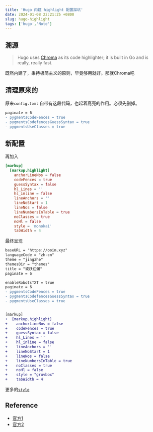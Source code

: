 ```yaml
---
title: 'Hugo 内建 highlight 配置踩坑'
date: 2024-01-08 22:21:25 +0800
slug: hugo-highlight
tags: ['hugo','Note']
---
```


## 溯源
> Hugo uses [Chroma](https://gohugo.io/content-management/syntax-highlighting/) as its code highlighter; it is built in Go and is really, really fast.

既然内建了，秉持极简主义的原则，毕竟够用就好。那就Chroma吧

## 清理原来的
原来`config.toml` 自带有这段代码，也起着高亮的作用。必须先删掉。


```diff
paginate = 6
- pygmentsCodeFences = true 
- pygmentsCodefencesGuessSyntax = true 
- pygmentsUseClasses = true 
```
## 新配置

再加入

```toml {linenos=table,hl_lines=[12,14],linenostart=1}
[markup]
  [markup.highlight]
    anchorLineNos = false
    codeFences = true
    guessSyntax = false
    hl_Lines = ''
    hl_inline = false
    lineAnchors = ''
    lineNoStart = 1
    lineNos = false
    lineNumbersInTable = true
    noClasses = true
    noHl = false
    style = 'monokai'
    tabWidth = 4
```


最终呈现
```diff
baseURL = "https://ooim.xyz"
languageCode = "zh-cn"
theme = "jingzhe"
themesDir = "themes"
title = "或跃在渊"
paginate = 6

enableRobotsTXT = true
paginate = 6
- pygmentsCodeFences = true 
- pygmentsCodefencesGuessSyntax = true 
- pygmentsUseClasses = true 


[markup]
+  [markup.highlight]
+    anchorLineNos = false
+    codeFences = true
+    guessSyntax = false
+    hl_Lines = ''
+    hl_inline = false
+    lineAnchors = ''
+    lineNoStart = 1
+    lineNos = false
+    lineNumbersInTable = true
+    noClasses = true
+    noHl = false
+    style = "gruvbox"
+    tabWidth = 4
```



更多的[`style`](https://xyproto.github.io/splash/docs/all.html)

## Reference
- [官方1](https://gohugo.io/functions/transform/highlight/)
- [官方2](https://gohugo.io/getting-started/configuration-markup/#highlight)